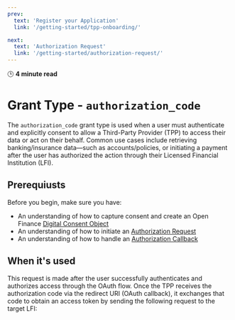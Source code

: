 ```yaml
---
prev:
  text: 'Register your Application'
  link: '/getting-started/tpp-onboarding/'

next:
  text: 'Authorization Request'
  link: '/getting-started/authorization-request/'
---
```


🕒 **4 minute read**

# Grant Type - `authorization_code` 

The `authorization_code` grant type is used when a user must authenticate and explicitly consent to allow a Third-Party Provider (TPP) to access their data or act on their behalf. Common use cases include retrieving banking/insurance data—such as accounts/policies, or initiating a payment after the user has authorized the action through their Licensed Financial Institution (LFI).

## Prerequiusts
Before you begin, make sure you have:

- An understanding of how to capture consent and create an Open Finance [Digital Consent Object](./create-consent)
- An understanding of how to initiate an [Authorization Request](./authorization-request)
- An understanding of how to handle an [Authorization Callback](./authorization-callback)

## When it's used

This request is made after the user successfully authenticates and authorizes access through the OAuth flow. Once the TPP receives the authorization code via the redirect URI (OAuth callback), it exchanges that code to obtain an access token by sending the following request to the target LFI:

<SectionAuthCodeRequest />